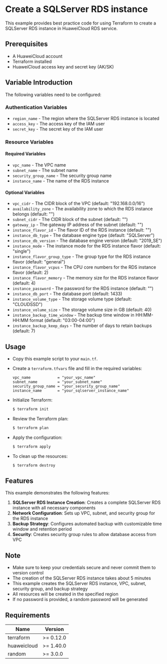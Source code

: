 # Create a SQLServer RDS instance

This example provides best practice code for using Terraform to create a SQLServer RDS instance in HuaweiCloud RDS service.

## Prerequisites

* A HuaweiCloud account
* Terraform installed
* HuaweiCloud access key and secret key (AK/SK)

## Variable Introduction

The following variables need to be configured:

### Authentication Variables

* `region_name` - The region where the SQLServer RDS instance is located
* `access_key` - The access key of the IAM user
* `secret_key` - The secret key of the IAM user

### Resource Variables

#### Required Variables

* `vpc_name` - The VPC name
* `subnet_name` - The subnet name
* `security_group_name` - The security group name
* `instance_name` - The name of the RDS instance

#### Optional Variables

* `vpc_cidr` - The CIDR block of the VPC (default: "192.168.0.0/16")
* `availability_zone` - The availability zone to which the RDS instance belongs (default: "")
* `subnet_cidr` - The CIDR block of the subnet (default: "")
* `gateway_ip` - The gateway IP address of the subnet (default: "")
* `instance_flavor_id` - The flavor ID of the RDS instance (default: "")
* `instance_db_type` - The database engine type (default: "SQLServer")
* `instance_db_version` - The database engine version (default: "2019_SE")
* `instance_mode` - The instance mode for the RDS instance flavor (default: "single")
* `instance_flavor_group_type` - The group type for the RDS instance flavor (default: "general")
* `instance_flavor_vcpus` - The CPU core numbers for the RDS instance flavor (default: 2)
* `instance_flavor_memory` - The memory size for the RDS instance flavor (default: 4)
* `instance_password` - The password for the RDS instance (default: "")
* `instance_db_port` - The database port (default: 1433)
* `instance_volume_type` - The storage volume type (default: "CLOUDSSD")
* `instance_volume_size` - The storage volume size in GB (default: 40)
* `instance_backup_time_window` - The backup time window in HH:MM-HH:MM format (default: "03:00-04:00")
* `instance_backup_keep_days` - The number of days to retain backups (default: 7)

## Usage

* Copy this example script to your `main.tf`.

* Create a `terraform.tfvars` file and fill in the required variables:

  ```hcl
  vpc_name            = "your_vpc_name"
  subnet_name         = "your_subnet_name"
  security_group_name = "your_security_group_name"
  instance_name       = "your_sqlserver_instance_name"
  ```

* Initialize Terraform:

  ```bash
  $ terraform init
  ```

* Review the Terraform plan:

  ```bash
  $ terraform plan
  ```

* Apply the configuration:

  ```bash
  $ terraform apply
  ```

* To clean up the resources:

  ```bash
  $ terraform destroy
  ```

## Features

This example demonstrates the following features:

1. **SQLServer RDS Instance Creation**: Creates a complete SQLServer RDS instance with all necessary components
2. **Network Configuration**: Sets up VPC, subnet, and security group for the RDS instance
3. **Backup Strategy**: Configures automated backup with customizable time window and retention period
4. **Security**: Creates security group rules to allow database access from VPC

## Note

* Make sure to keep your credentials secure and never commit them to version control
* The creation of the SQLServer RDS instance takes about 5 minutes
* This example creates the SQLServer RDS instance, VPC, subnet, security group, and backup strategy
* All resources will be created in the specified region
* If no password is provided, a random password will be generated

## Requirements

| Name | Version |
| ---- | ---- |
| terraform | >= 0.12.0 |
| huaweicloud | >= 1.40.0 |
| random | >= 3.0.0 |
